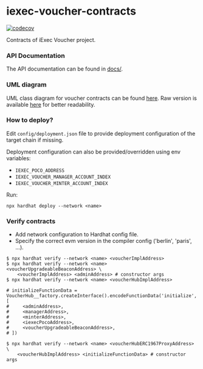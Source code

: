 # iexec-voucher-contracts

[![codecov](https://codecov.io/github/iExecBlockchainComputing/iexec-voucher-contracts/graph/badge.svg)](https://codecov.io/github/iExecBlockchainComputing/iexec-voucher-contracts)

Contracts of iExec Voucher project.

### API Documentation

The API documentation can be found in [docs/](./docs/index.md).

### UML diagram

UML class diagram for voucher contracts can be found [here](./docs/class-diagram.svg).
Raw version is available [here](./docs/class-diagram.svg?raw=true) for better readability.

### How to deploy?

Edit `config/deployment.json` file to provide deployment configuration of the target
chain if missing.

Deployment configuration can also be provided/overridden using env variables:

* `IEXEC_POCO_ADDRESS`
* `IEXEC_VOUCHER_MANAGER_ACCOUNT_INDEX`
* `IEXEC_VOUCHER_MINTER_ACCOUNT_INDEX`

Run:
```
npx hardhat deploy --network <name>
```

### Verify contracts

- Add network configuration to Hardhat config file.
- Specify the correct evm version in the compiler config ('berlin', 'paris', ...).

```
$ npx hardhat verify --network <name> <voucherImplAddress>
$ npx hardhat verify --network <name> <voucherUpgradeableBeaconAddress> \
    <voucherImplAddress> <adminAddress> # constructor args
$ npx hardhat verify --network <name> <voucherHubImplAddress>

# initializeFunctionData = VoucherHub__factory.createInterface().encodeFunctionData('initialize', [
#     <adminAddress>,
#     <managerAddress>,
#     <minterAddress>,
#     <iexecPocoAddress>,
#     <voucherUpgradeableBeaconAddress>,
# ])

$ npx hardhat verify --network <name> <voucherHubERC1967ProxyAddress> \
    <voucherHubImplAddress> <initializeFunctionData> # constructor args
```

